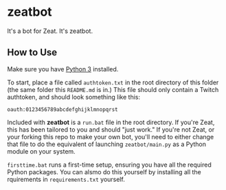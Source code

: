 # zeatbot
It's a bot for Zeat. It's zeatbot.

## How to Use
Make sure you have [Python 3](https://www.python.org/downloads/) installed.

To start, place a file called `authtoken.txt` in the root directory of this folder (the same folder this `README.md` is in.) This file should only contain a Twitch authtoken, and should look something like this:
```
oauth:0123456789abcdefghijklmnopqrst
```

Included with **zeatbot** is a `run.bat` file in the root directory. If you're Zeat, this has been tailored to you and should "just work." If you're not Zeat, or your forking this repo to make your own bot, you'll need to either change that file to do the equivalent of launching `zeatbot/main.py` as a Python module on your system.

`firsttime.bat` runs a first-time setup, ensuring you have all the required Python packages. You can alsmo do this yourself by installing all the rquirements in `requirements.txt` yourself.
